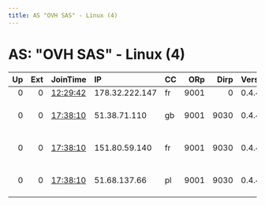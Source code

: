 ```yaml
---
title: AS "OVH SAS" - Linux (4)
---
```


# AS: "OVH SAS" - Linux (4)

|   Up |   Ext | JoinTime                                                                                            | IP             | CC   |   ORp |   Dirp | Version   | Contact                      | Nickname       |   eFamMembers |
|-----:|------:|:----------------------------------------------------------------------------------------------------|:---------------|:-----|------:|-------:|:----------|:-----------------------------|:---------------|--------------:|
|    0 |     0 | [12:29:42](https://metrics.torproject.org/rs.html#details/D5AF4A319FEA1899988D677C56FFE9F7CDBA000F) | 178.32.222.147 | fr   |  9001 |      0 | 0.4.4.6   | None                         | trinitejupiter |             1 |
|    0 |     0 | [17:38:10](https://metrics.torproject.org/rs.html#details/1E372080D920425A0082796C241157757D940C22) | 51.38.71.110   | gb   |  9001 |   9030 | 0.4.4.6   | Ignitus Cryptonanus &lt;cryp | cryptonanus    |             1 |
|    0 |     0 | [17:38:10](https://metrics.torproject.org/rs.html#details/9722F41BA7612CF2104289575508A52C0512162D) | 151.80.59.140  | fr   |  9001 |   9030 | 0.4.4.6   | Ignitus Cryptonanus &lt;cryp | cryptonanus    |             1 |
|    0 |     0 | [17:38:10](https://metrics.torproject.org/rs.html#details/E8FA950F2DC4BBBEABFDEBF8B9D33204D9CAF186) | 51.68.137.66   | pl   |  9001 |   9030 | 0.4.4.6   | Ignitus Cryptonanus &lt;cryp | cryptonanus    |             1 |
